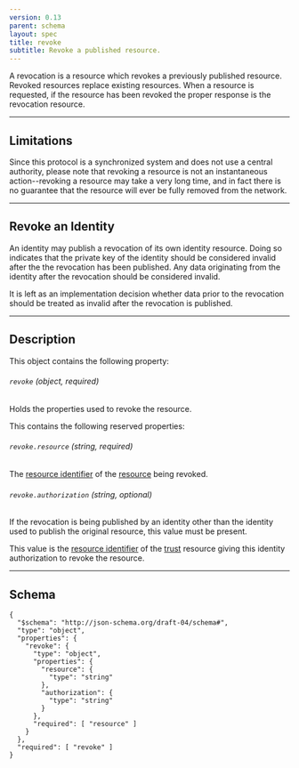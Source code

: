 ```yaml
---
version: 0.13
parent: schema
layout: spec
title: revoke
subtitle: Revoke a published resource.
---
```



A revocation is a resource which revokes a previously published
resource. Revoked resources replace existing resources. When a
resource is requested, if the resource has been revoked the proper
response is the revocation resource.

---

## Limitations

Since this protocol is a synchronized system and does not use
a central authority, please note that revoking a resource is
not an instantaneous action--revoking a resource may take a
very long time, and in fact there is no guarantee that the
resource will ever be fully removed from the network.

---

## Revoke an Identity

An identity may publish a revocation of its own identity
resource. Doing so indicates that the private key of the
identity should be considered invalid after the the
revocation has been published. Any data originating from
the identity after the revocation should be considered
invalid.

It is left as an implementation decision whether data
prior to the revocation should be treated as invalid
after the revocation is published.

---

## Description

This object contains the following property:

###### `revoke` *(object, required)*

Holds the properties used to revoke the resource.

This contains the following reserved properties:

###### `revoke.resource` *(string, required)*

The [resource identifier](../../core/resource#resource-identifier)
of the [resource](../../core/resource) being revoked.

###### `revoke.authorization` *(string, optional)*

If the revocation is being published by an identity other than
the identity used to publish the original resource, this value
must be present.

This value is the [resource identifier](../../core/resource#resource-identifier)
of the [trust](../../schema/trust) resource giving this identity
authorization to revoke the resource.

---

## Schema

	{
	  "$schema": "http://json-schema.org/draft-04/schema#",
	  "type": "object",
	  "properties": {
	    "revoke": {
	      "type": "object",
	      "properties": {
	        "resource": {
	          "type": "string"
	        },
	        "authorization": {
	          "type": "string"
	        }
	      },
	      "required": [ "resource" ]
	    }
	  },
	  "required": [ "revoke" ]
	}
